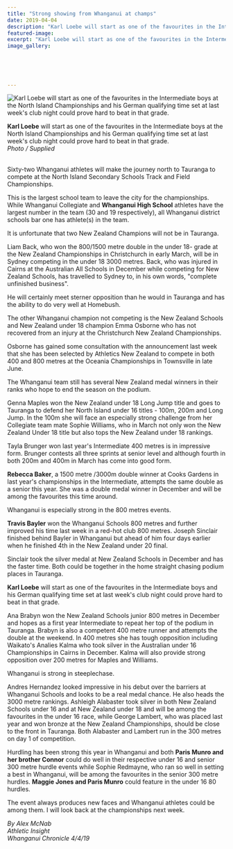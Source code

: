 ```yaml
---
title: "Strong showing from Whanganui at champs"
date: 2019-04-04
description: "Karl Loebe will start as one of the favourites in the Intermediate boys at the NISS Track & Field Champs in Tauranga..."
featured-image: 
excerpt: "Karl Loebe will start as one of the favourites in the Intermediate boys at the NISS Track & Field Champs in Tauranga."
image_gallery:
    
    
    
    
    
---
```


<p><img src="https://www.nzherald.co.nz/resizer/qPJSYgSR9Ntn4-RCLUO4mXj9KDI=/620x349/smart/filters:quality(70)/arc-anglerfish-syd-prod-nzme.s3.amazonaws.com/public/AVNNT6AR6NHH3IJAUMKKRBOPNA.jpg" alt="Karl Loebe will start as one of the favourites in the Intermediate boys at the North Island Championships and his German qualifying time set at last week's club night could prove hard to beat in that grade." /></p>
<p><span><strong>Karl Loebe</strong> will start as one of the favourites in the Intermediate boys at the North Island Championships and his German qualifying time set at last week's club night could prove hard to beat in that grade.</span><br /><em>Photo / Supplied</em></p>
<p class="element element-paragraph"><br />Sixty-two Whanganui athletes will make the journey north to Tauranga to compete at the North Island Secondary Schools Track and Field Championships.</p>
<p class="element element-paragraph">This is the largest school team to leave the city for the championships. While Whanganui Collegiate and <strong>Whanganui High School</strong> athletes have the largest number in the team (30 and 19 respectively), all Whanganui district schools bar one has athlete(s) in the team.</p>
<p class="element element-paragraph">It is unfortunate that two New Zealand Champions will not be in Tauranga.</p>
<p class="element element-paragraph">Liam Back, who won the 800/1500 metre double in the under 18- grade at the New Zealand Championships in Christchurch in early March, will be in Sydney competing in the under 18 3000 metres. Back, who was injured in Cairns at the Australian All Schools in December while competing for New Zealand Schools, has travelled to Sydney to, in his own words, "complete unfinished business".</p>
<p class="element element-paragraph">He will certainly meet sterner opposition than he would in Tauranga and has the ability to do very well at Homebush.</p>
<p class="element element-paragraph">The other Whanganui champion not competing is the New Zealand Schools and New Zealand under 18 champion Emma Osborne who has not recovered from an injury at the Christchurch New Zealand Championships.</p>
<p class="element element-paragraph">Osborne has gained some consultation with the announcement last week that she has been selected by Athletics New Zealand to compete in both 400 and 800 metres at the Oceania Championships in Townsville in late June.</p>
<p class="element element-paragraph">The Whanganui team still has several New Zealand medal winners in their ranks who hope to end the season on the podium.</p>
<p class="element element-paragraph">Genna Maples won the New Zealand under 18 Long Jump title and goes to Tauranga to defend her North Island under 16 titles - 100m, 200m and Long Jump. In the 100m she will face an especially strong challenge from her Collegiate team mate Sophie Williams, who in March not only won the New Zealand Under 18 title but also tops the New Zealand under 18 rankings.</p>
<p class="element element-paragraph">Tayla Brunger won last year's Intermediate 400 metres is in impressive form. Brunger contests all three sprints at senior level and although fourth in both 200m and 400m in March has come into good form.</p>
<p class="element element-paragraph"><strong>Rebecca Baker</strong>, a 1500 metre /3000m double winner at Cooks Gardens in last year's championships in the Intermediate, attempts the same double as a senior this year. She was a double medal winner in December and will be among the favourites this time around.</p>
<p class="element element-paragraph">Whanganui is especially strong in the 800 metres events.</p>
<p class="element element-paragraph"><strong>Travis Bayler</strong> won the Whanganui Schools 800 metres and further improved his time last week in a red-hot club 800 metres. Joseph Sinclair finished behind Bayler in Whanganui but ahead of him four days earlier when he finished 4th in the New Zealand under 20 final.</p>
<p class="element element-paragraph">Sinclair took the silver medal at New Zealand Schools in December and has the faster time. Both could be together in the home straight chasing podium places in Tauranga.</p>
<p class="element element-paragraph"><strong>Karl Loebe</strong> will start as one of the favourites in the Intermediate boys and his German qualifying time set at last week's club night could prove hard to beat in that grade.</p>
<p class="element element-paragraph">Ana Brabyn won the New Zealand Schools junior 800 metres in December and hopes as a first year Intermediate to repeat her top of the podium in Tauranga. Brabyn is also a competent 400 metre runner and attempts the double at the weekend. In 400 metres she has tough opposition including Waikato's Analies Kalma who took silver in the Australian under 16 Championships in Cairns in December. Kalma will also provide strong opposition over 200 metres for Maples and Williams.</p>
<p class="element element-paragraph">Whanganui is strong in steeplechase.</p>
<p class="element element-paragraph">Andres Hernandez looked impressive in his debut over the barriers at Whanganui Schools and looks to be a real medal chance. He also heads the 3000 metre rankings. Ashleigh Alabaster took silver in both New Zealand Schools under 16 and at New Zealand under 18 and will be among the favourites in the under 16 race, while George Lambert, who was placed last year and won bronze at the New Zealand Championships, should be close to the front in Tauranga. Both Alabaster and Lambert run in the 300 metres on day 1 of competition.</p>
<p class="element element-paragraph">Hurdling has been strong this year in Whanganui and both <strong>Paris Munro and her brother Connor</strong> could do well in their respective under 16 and senior 300 metre hurdle events while Sophie Redmayne, who ran so well in setting a best in Whanganui, will be among the favourites in the senior 300 metre hurdles. <strong>Maggie Jones and Paris Munro</strong> could feature in the under 16 80 hurdles.</p>
<p class="element element-paragraph">The event always produces new faces and Whanganui athletes could be among them. I will look back at the championships next week.</p>
<p><em>By Alex McNab</em><br /><em>Athletic Insight</em><br /><em>Whanganui Chronicle 4/4/19</em></p>

